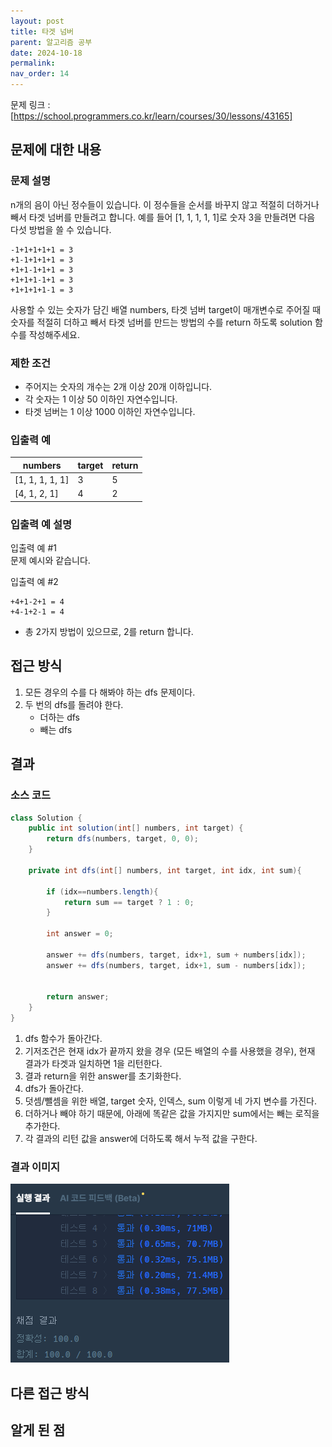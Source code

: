 ```yaml
---
layout: post
title: 타겟 넘버
parent: 알고리즘 공부
date: 2024-10-18
permalink:
nav_order: 14
---
```


문제 링크 : [https://school.programmers.co.kr/learn/courses/30/lessons/43165]

## 문제에 대한 내용

### 문제 설명

n개의 음이 아닌 정수들이 있습니다. 이 정수들을 순서를 바꾸지 않고 적절히 더하거나 빼서 타겟 넘버를 만들려고 합니다. 예를 들어 [1, 1, 1, 1, 1]로 숫자 3을 만들려면 다음 다섯 방법을 쓸 수 있습니다.

```
-1+1+1+1+1 = 3
+1-1+1+1+1 = 3
+1+1-1+1+1 = 3
+1+1+1-1+1 = 3
+1+1+1+1-1 = 3
```

사용할 수 있는 숫자가 담긴 배열 numbers, 타겟 넘버 target이 매개변수로 주어질 때 숫자를 적절히 더하고 빼서 타겟 넘버를 만드는 방법의 수를 return 하도록 solution 함수를 작성해주세요.

### 제한 조건

- 주어지는 숫자의 개수는 2개 이상 20개 이하입니다.
- 각 숫자는 1 이상 50 이하인 자연수입니다.
- 타겟 넘버는 1 이상 1000 이하인 자연수입니다.

### 입출력 예

| numbers         | target | return |
| --------------- | ------ | ------ |
| [1, 1, 1, 1, 1] | 3      | 5      |
| [4, 1, 2, 1]    | 4      | 2      |

### 입출력 예 설명

입출력 예 #1  
문제 예시와 같습니다.

입출력 예 #2

```
+4+1-2+1 = 4
+4-1+2-1 = 4
```

- 총 2가지 방법이 있으므로, 2를 return 합니다.

## 접근 방식

1. 모든 경우의 수를 다 해봐야 하는 dfs 문제이다.
2. 두 번의 dfs를 돌려야 한다.
   - 더하는 dfs
   - 빼는 dfs

## 결과

### 소스 코드

```java
class Solution {
    public int solution(int[] numbers, int target) {
        return dfs(numbers, target, 0, 0);
    }

    private int dfs(int[] numbers, int target, int idx, int sum){

        if (idx==numbers.length){
            return sum == target ? 1 : 0;
        }

        int answer = 0;

        answer += dfs(numbers, target, idx+1, sum + numbers[idx]);
        answer += dfs(numbers, target, idx+1, sum - numbers[idx]);


        return answer;
    }
}
```

1. dfs 함수가 돌아간다.
2. 기저조건은 현재 idx가 끝까지 왔을 경우 (모든 배열의 수를 사용했을 경우), 현재 결과가 타겟과 일치하면 1을 리턴한다.
3. 결과 return을 위한 answer를 초기화한다.
4. dfs가 돌아간다.
5. 덧셈/뺄셈을 위한 배열, target 숫자, 인덱스, sum 이렇게 네 가지 변수를 가진다.
6. 더하거나 빼야 하기 때문에, 아래에 똑같은 값을 가지지만 sum에서는 빼는 로직을 추가한다.
7. 각 결과의 리턴 값을 answer에 더하도록 해서 누적 값을 구한다.

### 결과 이미지

![alt text](/공부/코딩-테스트-공부/image-14.png)

## 다른 접근 방식

## 알게 된 점

[https://school.programmers.co.kr/learn/courses/30/lessons/43165]: https://school.programmers.co.kr/learn/courses/30/lessons/43165
